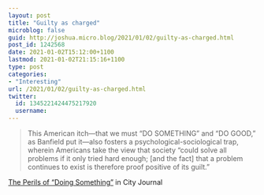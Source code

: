 ```yaml
---
layout: post
title: "Guilty as charged"
microblog: false
guid: http://joshua.micro.blog/2021/01/02/guilty-as-charged.html
post_id: 1242568
date: 2021-01-02T15:12:00+1100
lastmod: 2021-01-02T21:15:16+1100
type: post
categories:
- "Interesting"
url: /2021/01/02/guilty-as-charged.html
twitter:
  id: 1345221424475217920
  username: 
---
```

> This American itch—that we must “DO SOMETHING” and “DO GOOD,” as Banfield put it—also fosters a psychological-sociological trap, wherein Americans take the view that society “could solve all problems if it only tried hard enough; [and the fact] that a problem continues to exist is therefore proof positive of its guilt.”

[The Perils of “Doing Something”](https://www.city-journal.org/edward-c-banfield-the-unheavenly-city) in City Journal
